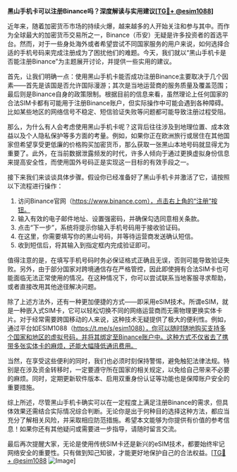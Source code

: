 **黑山手机卡可以注册Binance吗？深度解读与实用建议[[TG💪+ @esim1088](https://t.me/s/esim1088)]**

近年来，随着加密货币市场的持续火爆，越来越多的人开始关注和参与其中。而作为全球最大的加密货币交易所之一，Binance（币安）无疑是许多投资者的首选平台。然而，对于一些身处海外或者希望尝试不同国家服务的用户来说，如何选择合适的手机号码来完成注册成为了困扰他们的难题。今天，我们就以“黑山手机卡是否能注册Binance”为主题展开讨论，并提供一些实用的建议。

首先，让我们明确一点：使用黑山手机卡能否成功注册Binance主要取决于几个因素——首先是该国是否允许国际漫游；其次是当地运营商的服务质量及覆盖范围；最后则是Binance自身的政策限制。根据目前的信息来看，虽然理论上任何国家的合法SIM卡都有可能用于注册Binance账户，但实际操作中可能会遇到各种障碍。比如某些地区的网络信号不稳定、短信验证失败等问题都可能导致注册过程受阻。

那么，为什么有人会考虑使用黑山手机卡呢？这背后往往涉及到地理位置、成本效益以及个人隐私保护等多方面的考量。例如，如果你正在欧洲旅行或居住在其他国家但希望享受更低廉的价格购买加密货币，那么获取一张黑山本地号码就显得尤为重要了。此外，在当前数据泄露频发的时代，许多人倾向于通过更换虚拟身份信息来提高安全性，而使用国外号码正是实现这一目标的有效手段之一。

接下来我们来谈谈具体步骤。假设你已经准备好了黑山手机卡并激活了它，请按照以下流程进行操作：

1. 访问Binance官网（https://www.binance.com），点击右上角的“注册”按钮。
2. 输入有效的电子邮件地址、设置强密码，并确保勾选同意相关条款。
3. 点击“下一步”，系统将提示你输入手机号码用于接收验证码。
4. 在这里，你需要填写你的黑山号码，并等待运营商发送确认短信。
5. 收到短信后，将其输入到指定框内完成验证即可。

值得注意的是，在填写手机号码时务必保证格式正确且无误，否则可能导致验证失败。另外，由于部分国家对跨境通信存在严格管控，因此即使拥有合法SIM卡也可能面临无法正常使用的情况。在这种情况下，你可以尝试联系当地客服寻求帮助，或者直接改用其他途径解决问题。

除了上述方法外，还有一种更加便捷的方式——即采用eSIM技术。所谓eSIM，就是一种嵌入式SIM卡，它可以轻松切换不同的网络运营商而无需物理更换实体卡片。对于经常需要跨国移动的人来说，这种技术无疑提供了极大的便利性。例如，通过平台如ESIM1088（https://t.me/s/esim1088），你可以随时随地购买支持多个国家和地区的虚拟号码，并将其绑定至Binance账户中。这种方式不仅省去了携带多张实体卡的麻烦，还能大幅降低通讯费用。

当然，在享受这些便利的同时，我们也必须时刻保持警惕，避免触犯法律法规。特别是在涉及资金转移时，一定要遵守所在国家的相关规定，以免给自己带来不必要的麻烦。同时，定期更新软件版本、启用双重身份认证等功能也是保障账户安全的重要措施。

综上所述，尽管黑山手机卡确实可以在一定程度上满足注册Binance的需求，但具体效果还需结合实际情况综合判断。无论你是出于何种目的选择这种方法，都应当充分了解相关风险，并采取相应防范措施。希望本文能够为你提供有价值的参考信息！如果你还有其他疑问或需要进一步指导，请随时留言交流。

最后再次提醒大家，无论是使用传统SIM卡还是新兴的eSIM技术，都要始终牢记网络安全的重要性。只有做到知己知彼，才能更好地保护自己的合法权益。[[TG💪+ @esim1088](https://t.me/s/esim1088) ![Image](https://i.postimg.cc/4NQfJmqS/Snipaste-2025-05-13-00-14-12.png)]